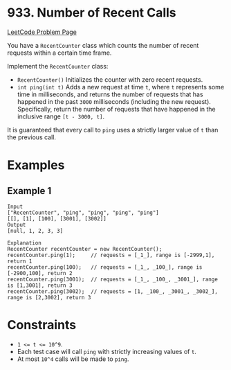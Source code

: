 # 933. Number of Recent Calls

[LeetCode Problem Page](https://leetcode.com/problems/number-of-recent-calls)

You have a `RecentCounter` class which counts the number of recent requests
within a certain time frame.

Implement the `RecentCounter` class:

- `RecentCounter()` Initializes the counter with zero recent requests.
- `int ping(int t)` Adds a new request at time `t`, where `t` represents some
  time in milliseconds, and returns the number of requests that has happened in
  the past `3000` milliseconds (including the new request). Specifically, return
  the number of requests that have happened in the inclusive range
  `[t - 3000, t]`.

It is guaranteed that every call to `ping` uses a strictly larger value of `t`
than the previous call.

# Examples

## Example 1

```text
Input
["RecentCounter", "ping", "ping", "ping", "ping"]
[[], [1], [100], [3001], [3002]]
Output
[null, 1, 2, 3, 3]

Explanation
RecentCounter recentCounter = new RecentCounter();
recentCounter.ping(1);     // requests = [_1_], range is [-2999,1], return 1
recentCounter.ping(100);   // requests = [_1_, _100_], range is [-2900,100], return 2
recentCounter.ping(3001);  // requests = [_1_, _100_, _3001_], range is [1,3001], return 3
recentCounter.ping(3002);  // requests = [1, _100_, _3001_, _3002_], range is [2,3002], return 3
```

# Constraints

- `1 <= t <= 10^9`.
- Each test case will call `ping` with strictly increasing values of `t`.
- At most `10^4` calls will be made to `ping`.
